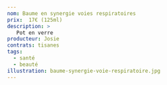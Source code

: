```yaml
---
nom: Baume en synergie voies respiratoires
prix:  17€ (125ml)
description: >
   Pot en verre
producteur: Josie
contrats: tisanes
tags: 
  - santé
  - beauté
illustration: baume-synergie-voie-respiratoire.jpg
---
```


